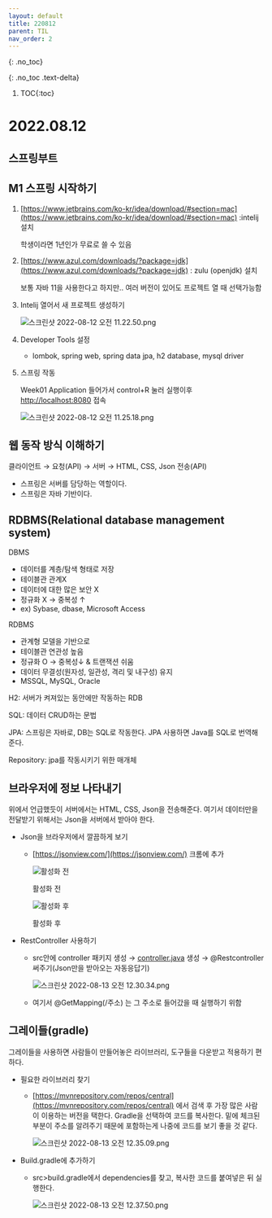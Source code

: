 ```yaml
---
layout: default
title: 220812
parent: TIL
nav_order: 2
---
```

{: .no_toc}

{: .no_toc .text-delta}

1. TOC{:toc}

# 2022.08.12


## 스프링부트

## M1 스프링 시작하기

1. [https://www.jetbrains.com/ko-kr/idea/download/#section=mac](https://www.jetbrains.com/ko-kr/idea/download/#section=mac)  :intelij 설치
    
    학생이라면 1년인가 무료로 쓸 수 있음
    
2. [https://www.azul.com/downloads/?package=jdk](https://www.azul.com/downloads/?package=jdk) : zulu (openjdk) 설치
    
    보통 자바 11을 사용한다고 하지만.. 여러 버전이 있어도 프로젝트 열 때 선택가능함
    
3. Intelij 열어서 새 프로젝트 생성하기
    
    ![스크린샷 2022-08-12 오전 11.22.50.png](2022%2008%2012%207312fc5e9aec433b820549018ed750f3/%25E1%2584%2589%25E1%2585%25B3%25E1%2584%258F%25E1%2585%25B3%25E1%2584%2585%25E1%2585%25B5%25E1%2586%25AB%25E1%2584%2589%25E1%2585%25A3%25E1%2586%25BA_2022-08-12_%25E1%2584%258B%25E1%2585%25A9%25E1%2584%258C%25E1%2585%25A5%25E1%2586%25AB_11.22.50.png)
    
4. Developer Tools 설정
    - lombok, spring web, spring data jpa, h2 database, mysql driver
5. 스프링 작동
    
    Week01 Application 들어가서 control+R 눌러 실행이후 [http://localhost:8080](http://localhost:8080) 접속
    
    ![스크린샷 2022-08-12 오전 11.25.18.png](2022%2008%2012%207312fc5e9aec433b820549018ed750f3/%25E1%2584%2589%25E1%2585%25B3%25E1%2584%258F%25E1%2585%25B3%25E1%2584%2585%25E1%2585%25B5%25E1%2586%25AB%25E1%2584%2589%25E1%2585%25A3%25E1%2586%25BA_2022-08-12_%25E1%2584%258B%25E1%2585%25A9%25E1%2584%258C%25E1%2585%25A5%25E1%2586%25AB_11.25.18.png)
    

## 웹 동작 방식 이해하기

클라이언트 → 요청(API) → 서버 → HTML, CSS, Json 전송(API)

- 스프링은 서버를 담당하는 역할이다.
- 스프링은 자바 기반이다.

## RDBMS(Relational database management system)

DBMS

- 데이터를 계층/탐색 형태로 저장
- 테이블관 관계X
- 데이터에 대한 많은 보안 X
- 정규화 X → 중복성 ↑
- ex) Sybase, dbase, Microsoft Access

RDBMS

- 관계형 모델을 기반으로
- 테이블관 연관성 높음
- 정규화 O → 중복성↓ & 트랜잭션 쉬움
- 데이터 무결성(원자성, 일관성, 격리 및 내구성) 유지
- MSSQL, MySQL, Oracle

H2: 서버가 켜져있는 동안에만 작동하는 RDB

SQL: 데이터 CRUD하는 문법

JPA: 스프링은 자바로, DB는 SQL로 작동한다. JPA 사용하면 Java를 SQL로 번역해준다.

Repository: jpa를 작동시키기 위한 매개체

## 브라우저에 정보 나타내기

위에서 언급했듯이 서버에서는 HTML, CSS, Json을 전송해준다. 여기서 데이터만을 전달받기 위해서는 Json을 서버에서 받아야 한다. 

- Json을 브라우저에서 깔끔하게 보기
    - [https://jsonview.com/](https://jsonview.com/) 크롬에 추가
        
        ![활성화 전](2022%2008%2012%207312fc5e9aec433b820549018ed750f3/%25E1%2584%2589%25E1%2585%25B3%25E1%2584%258F%25E1%2585%25B3%25E1%2584%2585%25E1%2585%25B5%25E1%2586%25AB%25E1%2584%2589%25E1%2585%25A3%25E1%2586%25BA_2022-08-13_%25E1%2584%258B%25E1%2585%25A9%25E1%2584%258C%25E1%2585%25A5%25E1%2586%25AB_12.28.48.png)
        
        활성화 전
        
        ![활성화 후](2022%2008%2012%207312fc5e9aec433b820549018ed750f3/%25E1%2584%2589%25E1%2585%25B3%25E1%2584%258F%25E1%2585%25B3%25E1%2584%2585%25E1%2585%25B5%25E1%2586%25AB%25E1%2584%2589%25E1%2585%25A3%25E1%2586%25BA_2022-08-13_%25E1%2584%258B%25E1%2585%25A9%25E1%2584%258C%25E1%2585%25A5%25E1%2586%25AB_12.28.05.png)
        
        활성화 후
        
- RestController 사용하기
    - src안에 controller 패키지 생성 → [controller.java](http://controller.java) 생성 → @Restcontroller 써주기(Json만을 받아오는 자동응답기)
        
        ![스크린샷 2022-08-13 오전 12.30.34.png](2022%2008%2012%207312fc5e9aec433b820549018ed750f3/%25E1%2584%2589%25E1%2585%25B3%25E1%2584%258F%25E1%2585%25B3%25E1%2584%2585%25E1%2585%25B5%25E1%2586%25AB%25E1%2584%2589%25E1%2585%25A3%25E1%2586%25BA_2022-08-13_%25E1%2584%258B%25E1%2585%25A9%25E1%2584%258C%25E1%2585%25A5%25E1%2586%25AB_12.30.34.png)
        
    - 여기서 @GetMapping(/주소) 는 그 주소로 들어갔을 때 실행하기 위함
    

## 그레이들(gradle)

그레이들을 사용하면 사람들이 만들어놓은 라이브러리, 도구들을 다운받고 적용하기 편하다.

- 필요한 라이브러리 찾기
    - [https://mvnrepository.com/repos/central](https://mvnrepository.com/repos/central) 에서 검색 후 가장 많은 사람이 이용하는 버전을 택한다.
    Gradle을 선택하여 코드를 복사한다. 밑에 체크된 부분이 주소를 알려주기 때문에 포함하는게 나중에 코드를 보기 좋을 것 같다.
        
        ![스크린샷 2022-08-13 오전 12.35.09.png](2022%2008%2012%207312fc5e9aec433b820549018ed750f3/%25E1%2584%2589%25E1%2585%25B3%25E1%2584%258F%25E1%2585%25B3%25E1%2584%2585%25E1%2585%25B5%25E1%2586%25AB%25E1%2584%2589%25E1%2585%25A3%25E1%2586%25BA_2022-08-13_%25E1%2584%258B%25E1%2585%25A9%25E1%2584%258C%25E1%2585%25A5%25E1%2586%25AB_12.35.09.png)
        
- Build.gradle에 추가하기
    - src>build.gradle에서 dependencies를 찾고, 복사한 코드를 붙여넣은 뒤 실행한다.
        
        ![스크린샷 2022-08-13 오전 12.37.50.png](2022%2008%2012%207312fc5e9aec433b820549018ed750f3/%25E1%2584%2589%25E1%2585%25B3%25E1%2584%258F%25E1%2585%25B3%25E1%2584%2585%25E1%2585%25B5%25E1%2586%25AB%25E1%2584%2589%25E1%2585%25A3%25E1%2586%25BA_2022-08-13_%25E1%2584%258B%25E1%2585%25A9%25E1%2584%258C%25E1%2585%25A5%25E1%2586%25AB_12.37.50.png)
